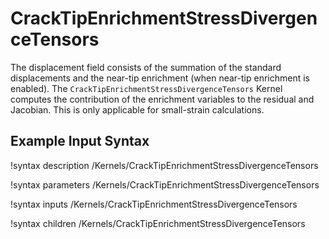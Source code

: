 # CrackTipEnrichmentStressDivergenceTensors

The displacement field consists of the summation of the standard displacements and the near-tip enrichment (when near-tip enrichment is enabled). The `CrackTipEnrichmentStressDivergenceTensors` Kernel computes the contribution of the enrichment variables to the residual and Jacobian. This is only applicable for small-strain calculations.

## Example Input Syntax

!syntax description /Kernels/CrackTipEnrichmentStressDivergenceTensors

!syntax parameters /Kernels/CrackTipEnrichmentStressDivergenceTensors

!syntax inputs /Kernels/CrackTipEnrichmentStressDivergenceTensors

!syntax children /Kernels/CrackTipEnrichmentStressDivergenceTensors
